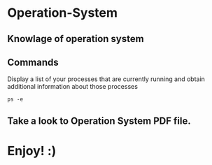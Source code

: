# Operation-System
Knowlage of operation system 
----------------------------
## Commands

Display a list of your processes that are currently running and obtain additional information about those processes
```
ps -e
```

## Take a look to Operation System PDF file.
# Enjoy! :)
